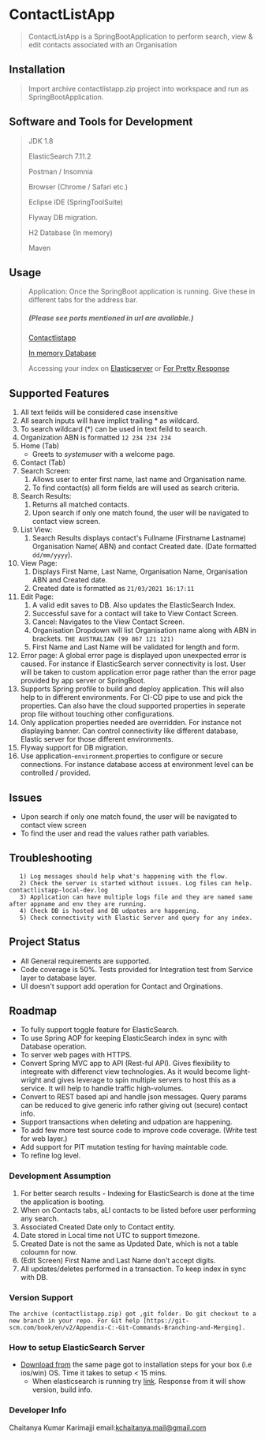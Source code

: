 # ContactListApp

> ContactListApp is a SpringBootApplication to perform search, view & edit contacts associated with an Organisation

## Installation

> Import archive  contactlistapp.zip project into workspace and run as SpringBootApplication.

## Software and Tools for Development

> JDK 1.8
>
> ElasticSearch 7.11.2
>
> Postman / Insomnia
>
> Browser (Chrome / Safari etc.)
>
> Eclipse IDE (SpringToolSuite)
>
> Flyway DB migration.
>
> H2 Database (In memory)
>
> Maven

## Usage

> Application: Once the SpringBoot application is running. Give these in different tabs for the address bar. <h5> (Please see ports mentioned in url are available.)</h5>
>
> [Contactlistapp](http://localhost:8080)
>
> [In memory Database](http://localhost:8080/h2-console)
>
> Accessing your index on [Elasticserver](http://localhost:9200/contactstore/_search) or [For Pretty Response](http://localhost:9200/_search?pretty=true)

## Supported Features

1) All text feilds will be considered case insensitive
2) All search inputs will have implict trailing * as wildcard.
3) To search wildcard (*)  can be used in text feild to search.
4) Organization ABN is formatted `12 234 234 234`
5) Home (Tab)
    - Greets to _systemuser_ with a welcome page.
6) Contact (Tab)
7) Search Screen:
     1) Allows user to enter first name, last name and Organisation name.
     2) To find contact(s) all form fields are will used as search criteria.
8) Search Results:
   1) Returns all matched contacts.
   2) Upon search if only one match found, the user will be navigated to contact view screen.
9) List View:
   1) Search Results displays contact's Fullname (Firstname Lastname) Organisation Name( ABN) and contact Created date. (Date formatted `dd/mm/yyyy`).
10) View Page:
    1) Displays First Name, Last Name, Organisation Name, Organisation ABN and Created date.
    2) Created date is formatted as `21/03/2021 16:17:11`
11) Edit Page:
    1) A valid edit saves to DB. Also updates the ElasticSearch Index.
    2) Successful save for a contact will take to View Contact Screen.
    3) Cancel: Navigates to the View Contact Screen.
    4) Organisation Dropdown will list Organisation name along with ABN in brackets. `THE AUSTRALIAN (99 867 121 121)`
    5) First Name and Last Name will be validated for length and form.
12) Error page: A global error page is displayed upon unexpected error is caused. For instance if ElasticSearch server connectivity is lost. User will be taken to custom application error page rather than the error page provided by app server or SpringBoot.
13) Supports Spring profile to build and deploy application. This will also help to in different environments. For CI-CD pipe to use and pick the properties. Can also have the cloud supported properties in seperate prop file without touching other configurations.
14) Only application properties needed are overridden. For instance not displaying banner. Can control connectivity like different database, Elastic server for those different environments.
15) Flyway support for DB migration.
16) Use application-`environment`.properties to configure or secure connections. For instance database access at environment level can be controlled / provided.

## Issues

- Upon search if only one match found, the user will be navigated to contact view screen
- To find the user and read the values rather path variables.

## Troubleshooting

       1) Log messages should help what's happening with the flow.
       2) Check the server is started without issues. Log files can help. contactlistapp-local-dev.log
       3) Application can have multiple logs file and they are named same after appname and env they are running.
       4) Check DB is hosted and DB udpates are happening.
       5) Check connectivity with Elastic Server and query for any index.

## Project Status

- All General requirements are supported.
- Code coverage is 50%. Tests provided for Integration test from Service layer to database layer.
- UI doesn't support add operation for Contact and Orginations.

## Roadmap

- To fully support toggle feature for ElasticSearch.
- To use Spring AOP for keeping ElasticSearch index in sync with Database operation.
- To server web pages with HTTPS.
- Convert Spring MVC app to API (Rest-ful API). Gives flexibility to integreate with  differenct view technologies. As it would become light-wright and gives leverage to spin multiple servers to host this as a service. It will help to handle traffic high-volumes.
- Convert to REST based api and handle json messages. Query params can be reduced to give generic info rather giving out (secure) contact info.
- Support transactions when deleting and udpation are happening.
- To add few more test source code to improve code coverage. (Write test for web layer.)
- Add support for PIT mutation testing for having maintable code.
- To refine log level.

### Development Assumption

1) For better search results - Indexing for ElasticSearch is done at the time the application is booting.
2) When on Contacts tabs, aLl contacts to be listed before user performing any search.
3) Associated Created Date only to Contact entity.
4) Date stored in Local time not UTC to support timezone.
5) Created Date is not the same as Updated Date, which is not a table coloumn for now.
6) (Edit Screen) First Name and Last Name don't accept digits.
7) All updates/deletes performed in a transaction. To keep index in sync with DB.

### Version Support

    The archive (contactlistapp.zip) got ,git folder. Do git checkout to a new branch in your repo. For Git help [https://git-scm.com/book/en/v2/Appendix-C:-Git-Commands-Branching-and-Merging].

### How to setup ElasticSearch Server

- [Download from](https://www.elastic.co/downloads/elasticsearch) the same page got to installation steps for your box (i.e ios/win) OS. Time it takes to setup < 15 mins.
  - When elasticsearch is running try [link](http://localhost:9200). Response from it will show version, build info.
  
### Developer Info

Chaitanya Kumar Karimajji
email:kchaitanya.mail@gmail.com